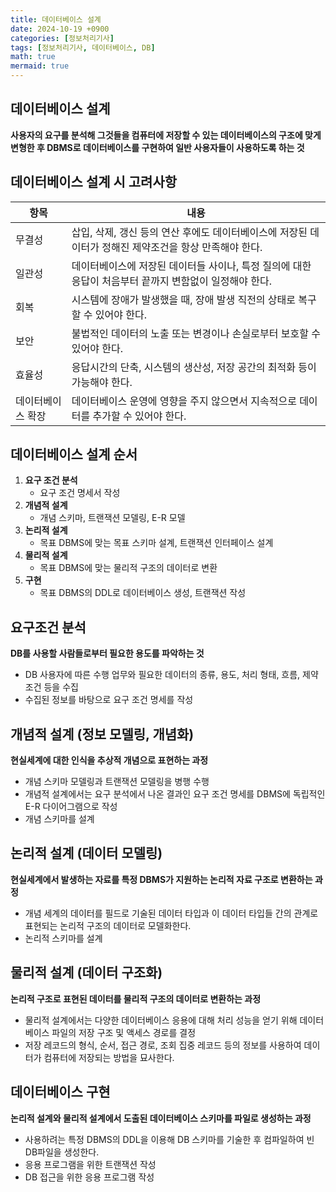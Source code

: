 ```yaml
---
title: 데이터베이스 설계
date: 2024-10-19 +0900
categories: [정보처리기사]
tags: [정보처리기사, 데이터베이스, DB]
math: true
mermaid: true
---
```

## 데이터베이스 설계

**사용자의 요구를 분석해 그것들을 컴퓨터에 저장할 수 있는 데이터베이스의 구조에 맞게 변형한 후 DBMS로 데이터베이스를 구현하여 일반 사용자들이 사용하도록 하는 것**

## 데이터베이스 설계 시 고려사항

| **항목**          | **내용**                                                                                               |
| ----------------- | ------------------------------------------------------------------------------------------------------ |
| 무결성            | 삽입, 삭제, 갱신 등의 연산 후에도 데이터베이스에 저장된 데이터가 정해진 제약조건을 항상 만족해야 한다. |
| 일관성            | 데이터베이스에 저장된 데이터들 사이나, 특정 질의에 대한 응답이 처음부터 끝까지 변함없이 일정해야 한다. |
| 회복              | 시스템에 장애가 발생했을 때, 장애 발생 직전의 상태로 복구할 수 있어야 한다.                            |
| 보안              | 불법적인 데이터의 노출 또는 변경이나 손실로부터 보호할 수 있어야 한다.                                 |
| 효율성            | 응답시간의 단축, 시스템의 생산성, 저장 공간의 최적화 등이 가능해야 한다.                               |
| 데이터베이스 확장 | 데이터베이스 운영에 영향을 주지 않으면서 지속적으로 데이터를 추가할 수 있어야 한다.                    |

## 데이터베이스 설계 순서

1. **요구 조건 분석**
    - 요구 조건 명세서 작성
2. **개념적 설계**
    - 개념 스키마, 트랜잭션 모델링, E-R 모델
3. **논리적 설계**
    - 목표 DBMS에 맞는 목표 스키마 설계, 트랜잭션 인터페이스 설계
4. **물리적 설계**
    - 목표 DBMS에 맞는 물리적 구조의 데이터로 변환
5. **구현**
    - 목표 DBMS의 DDL로 데이터베이스 생성, 트랜잭션 작성

## 요구조건 분석

**DB를 사용할 사람들로부터 필요한 용도를 파악하는 것**

- DB 사용자에 따른 수행 업무와 필요한 데이터의 종류, 용도, 처리 형태, 흐름, 제약 조건 등을 수집
- 수집된 정보를 바탕으로 요구 조건 명세를 작성

## 개념적 설계 (정보 모델링, 개념화)

**현실세계에 대한 인식을 추상적 개념으로 표현하는 과정** 

- 개념 스키마 모델링과 트랜잭션 모델링을 병행 수행
- 개념적 설계에서는 요구 분석에서 나온 결과인 
요구 조건 명세를 DBMS에 독립적인 E-R 다이어그램으로 작성
- 개념 스키마를 설계

## 논리적 설계 (데이터 모델링)

**현실세계에서 발생하는 자료를 특정 DBMS가 지원하는 논리적 자료 구조로 변환하는 과정**

- 개념 세계의 데이터를 필드로 기술된 데이터 타입과 이 데이터 타입들 간의 관계로 표현되는 논리적 구조의 데이터로 모델화한다.
- 논리적 스키마를 설계

## 물리적 설계 (데이터 구조화)

**논리적 구조로 표현된 데이터를 물리적 구조의 데이터로 변환하는 과정**

- 물리적 설계에서는 다양한 데이터베이스 응용에 대해 처리 성능을 얻기 위해 데이터베이스 파일의 저장 구조 및 액세스 경로를 결정
- 저장 레코드의 형식, 순서, 접근 경로, 조회 집중 레코드 등의 정보를 사용하여 데이터가 컴퓨터에 저장되는 방법을 묘사한다.

## 데이터베이스 구현

**논리적 설계와 물리적 설계에서 도출된 데이터베이스 스키마를 파일로 생성하는 과정** 

- 사용하려는 특정 DBMS의 DDL을 이용해 DB 스키마를 기술한 후 컴파일하여 빈 DB파일을 생성한다.
- 응용 프로그램을 위한 트랜잭션 작성
- DB 접근을 위한 응용 프로그램 작성